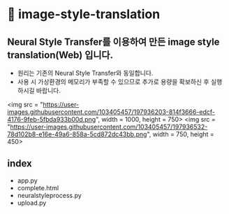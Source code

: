 # 📔 image-style-translation
## Neural Style Transfer를 이용하여 만든 image style translation(Web) 입니다.
- 원리는 기존의 Neural Style Transfer와 동일합니다.
- 사용 시 가상환경의 메모리가 부족할 수 있으므로 추가로 용량을 확보하신 후 실행하시길 바랍니다.

<img src = "https://user-images.githubusercontent.com/103405457/197936203-814f3666-edcf-4176-9feb-5fbda933b00d.png", width = 1000, height = 750>
<img src = "https://user-images.githubusercontent.com/103405457/197936532-78d102b8-e16e-49a6-858a-5cd872dc43bb.png", width = 750, height = 450>

## index
- app.py
- complete.html
- neuralstyleprocess.py
- upload.py
